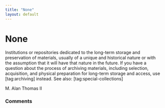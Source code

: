 ```yaml
---
title: "None"
layout: default
---
```

None
=====================
Institutions or repositories dedicated to the long-term storage and
preservation of materials, usually of a unique and historical nature or
with the assumption that it will have that nature in the future. If you
have a question about the process of archiving materials, including
selection, acquisition, and physical preparation for long-term storage
and access, use [tag:archiving] instead. See also:
[tag:special-collections]

M. Alan Thomas II

### Comments ###


